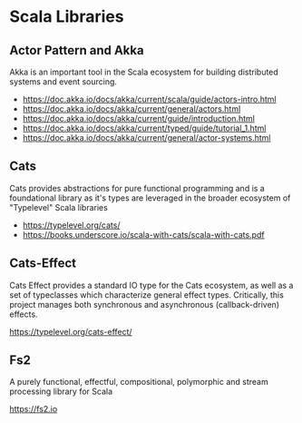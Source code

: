 # Scala Libraries

## Actor Pattern and Akka

Akka is an important tool in the Scala ecosystem for building distributed systems and event sourcing.

 * https://doc.akka.io/docs/akka/current/scala/guide/actors-intro.html
 * https://doc.akka.io/docs/akka/current/general/actors.html
 * https://doc.akka.io/docs/akka/current/guide/introduction.html
 * https://doc.akka.io/docs/akka/current/typed/guide/tutorial_1.html
 * https://doc.akka.io/docs/akka/current/general/actor-systems.html

## Cats

Cats provides abstractions for pure functional programming and is a foundational library as it's types are leveraged in the broader ecosystem of "Typelevel" Scala libraries

* https://typelevel.org/cats/
* https://books.underscore.io/scala-with-cats/scala-with-cats.pdf

## Cats-Effect

Cats Effect provides a standard IO type for the Cats ecosystem, as well as a set of typeclasses which characterize general effect types. Critically, this project manages both synchronous and asynchronous (callback-driven) effects.

https://typelevel.org/cats-effect/

## Fs2

A purely functional, effectful, compositional, polymorphic and stream processing library for Scala 

https://fs2.io
